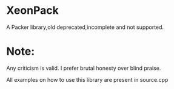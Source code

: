 # XeonPack
A Packer library,old deprecated,incomplete and not supported.


# Note:
Any criticism is valid. I prefer brutal honesty over blind praise.

All examples on how to use this library are present in source.cpp
